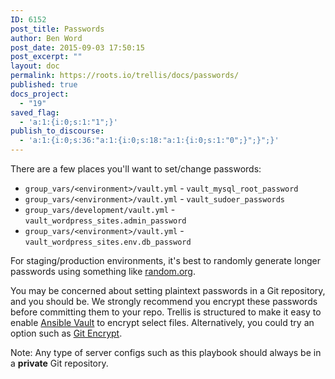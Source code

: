 ```yaml
---
ID: 6152
post_title: Passwords
author: Ben Word
post_date: 2015-09-03 17:50:15
post_excerpt: ""
layout: doc
permalink: https://roots.io/trellis/docs/passwords/
published: true
docs_project:
  - "19"
saved_flag:
  - 'a:1:{i:0;s:1:"1";}'
publish_to_discourse:
  - 'a:1:{i:0;s:36:"a:1:{i:0;s:18:"a:1:{i:0;s:1:"0";}";}";}'
---
```

There are a few places you'll want to set/change passwords:

* `group_vars/<environment>/vault.yml` - `vault_mysql_root_password`
* `group_vars/<environment>/vault.yml` - `vault_sudoer_passwords`
* `group_vars/development/vault.yml` - `vault_wordpress_sites.admin_password`
* `group_vars/<environment>/vault.yml` - `vault_wordpress_sites.env.db_password`

For staging/production environments, it's best to randomly generate longer passwords using something like [random.org](http://www.random.org/passwords/).

You may be concerned about setting plaintext passwords in a Git repository, and you should be. We strongly recommend you encrypt these passwords before committing them to your repo. Trellis is structured to make it easy to enable [Ansible Vault](https://roots.io/trellis/docs/vault/) to encrypt select files. Alternatively, you could try an option such as [Git Encrypt](https://github.com/shadowhand/git-encrypt).

Note: Any type of server configs such as this playbook should always be in a **private** Git repository.
